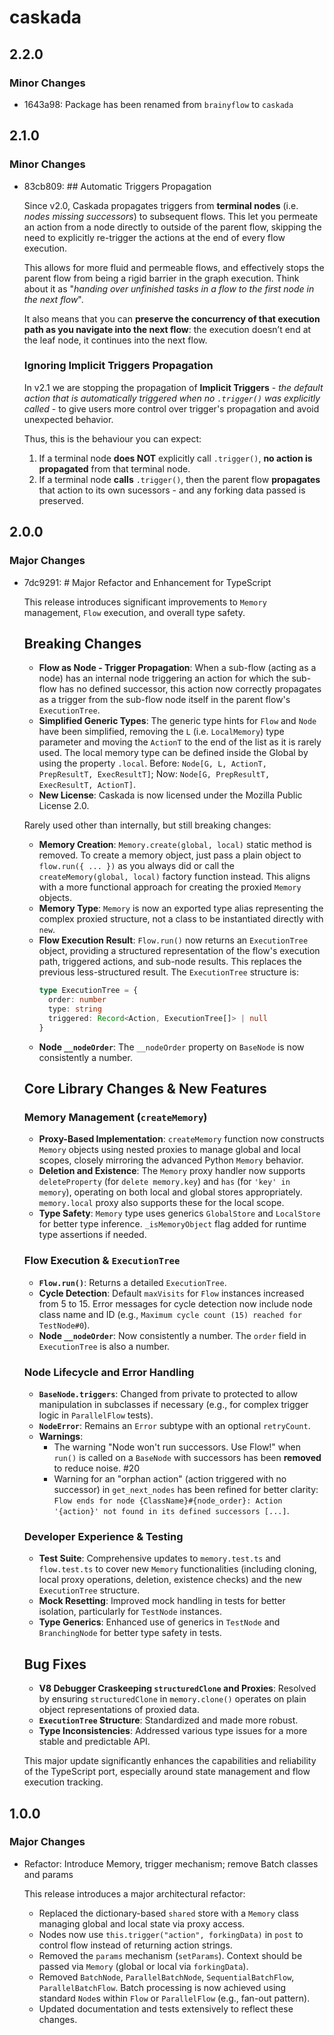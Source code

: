 # caskada

## 2.2.0

### Minor Changes

- 1643a98: Package has been renamed from `brainyflow` to `caskada`

## 2.1.0

### Minor Changes

- 83cb809: ## Automatic Triggers Propagation

  Since v2.0, Caskada propagates triggers from **terminal nodes** (i.e. _nodes missing successors_) to subsequent flows. This let you permeate an action from a node directly to outside of the parent flow, skipping the need to explicitly re-trigger the actions at the end of every flow execution.

  This allows for more fluid and permeable flows, and effectively stops the parent flow from being a rigid barrier in the graph execution.
  Think about it as "_handing over unfinished tasks in a flow to the first node in the next flow_".

  It also means that you can **preserve the concurrency of that execution path as you navigate into the next flow**: the execution doesn’t end at the leaf node, it continues into the next flow.

  ### Ignoring Implicit Triggers Propagation

  In v2.1 we are stopping the propagation of **Implicit Triggers** - _the default action that is automatically triggered when no `.trigger()` was explicitly called_ - to give users more control over trigger's propagation and avoid unexpected behavior.

  Thus, this is the behaviour you can expect:

  1. If a terminal node **does NOT** explicitly call `.trigger()`, **no action is propagated** from that terminal node.
  2. If a terminal node **calls** `.trigger()`, then the parent flow **propagates** that action to its own sucessors - and any forking data passed is preserved.

## 2.0.0

### Major Changes

- 7dc9291: # Major Refactor and Enhancement for TypeScript

  This release introduces significant improvements to `Memory` management, `Flow` execution, and overall type safety.

  ## Breaking Changes

  - **Flow as Node - Trigger Propagation**: When a sub-flow (acting as a node) has an internal node triggering an action for which the sub-flow has no defined successor, this action now correctly propagates as a trigger from the sub-flow node itself in the parent flow's `ExecutionTree`.
  - **Simplified Generic Types**: The generic type hints for `Flow` and `Node` have been simplified, removing the `L` (i.e. `LocalMemory`) type parameter and moving the `ActionT` to the end of the list as it is rarely used. The local memory type can be defined inside the Global by using the property `.local`. Before: `Node[G, L, ActionT, PrepResultT, ExecResultT]`; Now: `Node[G, PrepResultT, ExecResultT, ActionT]`.
  - **New License**: Caskada is now licensed under the Mozilla Public License 2.0.

  Rarely used other than internally, but still breaking changes:

  - **Memory Creation**: `Memory.create(global, local)` static method is removed. To create a memory object, just pass a plain object to `flow.run({ ... })` as you always did or call the `createMemory(global, local)` factory function instead. This aligns with a more functional approach for creating the proxied `Memory` objects.
  - **Memory Type**: `Memory` is now an exported type alias representing the complex proxied structure, not a class to be instantiated directly with `new`.
  - **Flow Execution Result**: `Flow.run()` now returns an `ExecutionTree` object, providing a structured representation of the flow's execution path, triggered actions, and sub-node results. This replaces the previous less-structured result. The `ExecutionTree` structure is:
    ```typescript
    type ExecutionTree = {
      order: number
      type: string
      triggered: Record<Action, ExecutionTree[]> | null
    }
    ```
  - **Node `__nodeOrder`**: The `__nodeOrder` property on `BaseNode` is now consistently a number.

  ## Core Library Changes & New Features

  ### Memory Management (`createMemory`)

  - **Proxy-Based Implementation**: `createMemory` function now constructs `Memory` objects using nested proxies to manage global and local scopes, closely mirroring the advanced Python `Memory` behavior.
  - **Deletion and Existence**: The `Memory` proxy handler now supports `deleteProperty` (for `delete memory.key`) and `has` (for `'key' in memory`), operating on both local and global stores appropriately. `memory.local` proxy also supports these for the local scope.
  - **Type Safety**: `Memory` type uses generics `GlobalStore` and `LocalStore` for better type inference. `_isMemoryObject` flag added for runtime type assertions if needed.

  ### Flow Execution & `ExecutionTree`

  - **`Flow.run()`**: Returns a detailed `ExecutionTree`.
  - **Cycle Detection**: Default `maxVisits` for `Flow` instances increased from 5 to 15. Error messages for cycle detection now include node class name and ID (e.g., `Maximum cycle count (15) reached for TestNode#0`).
  - **Node `__nodeOrder`**: Now consistently a number. The `order` field in `ExecutionTree` is also a number.

  ### Node Lifecycle and Error Handling

  - **`BaseNode.triggers`**: Changed from private to protected to allow manipulation in subclasses if necessary (e.g., for complex trigger logic in `ParallelFlow` tests).
  - **`NodeError`**: Remains an `Error` subtype with an optional `retryCount`.
  - **Warnings**:
    - The warning "Node won't run successors. Use Flow!" when `run()` is called on a `BaseNode` with successors has been **removed** to reduce noise. #20
    - Warning for an "orphan action" (action triggered with no successor) in `get_next_nodes` has been refined for better clarity: `Flow ends for node {ClassName}#{node_order}: Action '{action}' not found in its defined successors [...]`.

  ### Developer Experience & Testing

  - **Test Suite**: Comprehensive updates to `memory.test.ts` and `flow.test.ts` to cover new `Memory` functionalities (including cloning, local proxy operations, deletion, existence checks) and the new `ExecutionTree` structure.
  - **Mock Resetting**: Improved mock handling in tests for better isolation, particularly for `TestNode` instances.
  - **Type Generics**: Enhanced use of generics in `TestNode` and `BranchingNode` for better type safety in tests.

  ## Bug Fixes

  - **V8 Debugger Craskeeping `structuredClone` and Proxies**: Resolved by ensuring `structuredClone` in `memory.clone()` operates on plain object representations of proxied data.
  - **`ExecutionTree` Structure**: Standardized and made more robust.
  - **Type Inconsistencies**: Addressed various type issues for a more stable and predictable API.

  This major update significantly enhances the capabilities and reliability of the TypeScript port, especially around state management and flow execution tracking.

## 1.0.0

### Major Changes

- Refactor: Introduce Memory, trigger mechanism; remove Batch classes and params

  This release introduces a major architectural refactor:

  - Replaced the dictionary-based `shared` store with a `Memory` class managing global and local state via proxy access.
  - Nodes now use `this.trigger("action", forkingData)` in `post` to control flow instead of returning action strings.
  - Removed the `params` mechanism (`setParams`). Context should be passed via `Memory` (global or local via `forkingData`).
  - Removed `BatchNode`, `ParallelBatchNode`, `SequentialBatchFlow`, `ParallelBatchFlow`. Batch processing is now achieved using standard `Node`s within `Flow` or `ParallelFlow` (e.g., fan-out pattern).
  - Updated documentation and tests extensively to reflect these changes.
